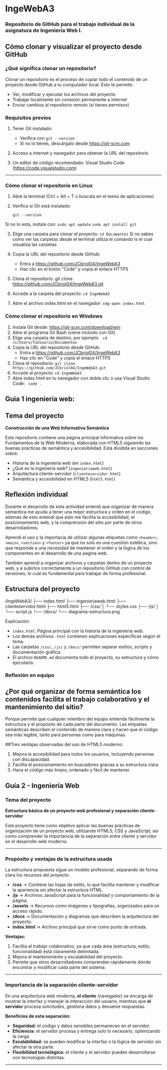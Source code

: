 # IngeWebA3

### Repositorio de GitHub para el trabajo individual de la asignatura de Ingeniería Web I.

## Cómo clonar y visualizar el proyecto desde GitHub

### ¿Qué significa clonar un repositorio?

Clonar un repositorio es el proceso de copiar todo el contenido de un proyecto desde GitHub a tu computador local. Esto te permite:

- Ver, modificar y ejecutar los archivos del proyecto
- Trabajar localmente sin conexión permanente a internet
- Enviar cambios al repositorio remoto (si tienes permisos)

### Requisitos previos

1. Tener Git instalado:
   - Verifica con `git --version`
   - Si no lo tienes, descárgalo desde https://git-scm.com

2. Acceso a internet y navegador para obtener la URL del repositorio

3. Un editor de código recomendado: Visual Studio Code (https://code.visualstudio.com)

---

### Cómo clonar el repositorio en Linux

1. Abre la terminal (Ctrl + Alt + T o búscala en el menú de aplicaciones)

2. Verifica si Git está instalado:
   
   `git --version`

Si no lo esta, instala con:
 `sudo apt update`
 `sudo apt install git`
 
3. Elige una carpeta para clonar el proyecto:
    `cd Documentos`
Si no sabes como ver las carpetas desde el terminal utiliza el comando ls el cual visualiza las carpetas

4. Copia la URL del repositorio desde GitHub:
   - Entra a https://github.com/JCbriol04/IngeWebA3
   - Haz clic en el botón "Code" y copia el enlace HTTPS
5. Clona el repositorio:
   git clone https://github.com/JCbriol04/IngeWebA3.git
   
7. Accede a la carpeta del proyecto:
   `cd IngeWebA3`
8. Abre el archivo index.html en el navegador:
   `xdg-open index.html`
   
### Cómo clonar el repositorio en Windows
1. Instala Git desde: https://git-scm.com/download/win
2. Abre el programa Git Bash (viene incluido con Git)
3. Elige una carpeta de destino, por ejemplo:
  ` cd /c/Users/TuUsuario/Documentos`
4. Copia la URL del repositorio desde GitHub:
   - Entra a https://github.com/JCbriol04/IngeWebA3
   - Haz clic en "Code" y copia el enlace HTTPS
5. Clona el repositorio:
   `git clone https://github.com/JCbriol04/IngeWebA3.git`
6. Accede al proyecto:
   `cd IngeWebA3`
8. Abre index.html en tu navegador con doble clic o usa Visual Studio Code:
  ` code .`

## Guia 1 ingenieria web:

## Tema del proyecto

**Construcción de una Web Informativa Semántica**

Este repositorio contiene una página principal informativa sobre los Fundamentos de la Web Moderna, elaborada con HTML5 siguiendo las buenas prácticas de semántica y accesibilidad. Está dividida en secciones sobre:

- Historia de la ingeniería web (en `index.html`)
- ¿Qué es la ingeniería web? (`ingenieriaweb.html`)
- Arquitectura cliente-servidor (`clienteservidor.html`)
- Semántica y accesibilidad en HTML5 (`html5.html`)

## Reflexión individual

Durante el desarrollo de esta actividad entendi que organizar de manera semantica me ayuda a tener una mejor estructura y orden en el codigo, ademas de esto entendi que esto me facilita la accesibilidad, el posicionamiento web, y la comprensión del sitio por parte de otros desarrolladores.

Aprendi el uso y la importacia de utilizar algunas etiquetas como `<header>`, `<main>`, `<section>` y `<footer>` ya que no solo es una cuestión estética, sino que responde a una necesidad de mantener el orden y la lógica de los componentes en el desarrollo de una pagina web.

También aprendí a organizar archivos y carpetas dentro de un proyecto web, y a subirlos correctamente a un repositorio GitHub con control de versiones, lo cual es fundamental para trabajar de forma profesional.

## Estructura del proyecto
/IngeWebA3/
├── index.html
├── ingenieriaweb.html
├── clienteservidor.html
├── html5.html
├── /css/
│ └── styles.css
├── /js/
│ └── script.js
└── /docs/
  └── diagrama-estructura.png
 
Explicación:

- `index.html`: Página principal con la historia de la ingeniería web.
- Los demás archivos `.html` contienen explicaciones específicas según el tema.
- Las carpetas `/css/`, `/js/` y `/docs/` permiten separar estilos, scripts y documentación gráfica.
- El archivo `README.md` documenta todo el proyecto, su estructura y cómo ejecutarlo.


### Reflexión en equipo
## ¿Por qué organizar de forma semántica los contenidos facilita el trabajo colaborativo y el mantenimiento del sitio?
Porque permite que cualquier miembro del equipo entienda fácilmente la estructura y el propósito de cada parte del documento. Las etiquetas semánticas describen el contenido de manera clara y hacen que el código sea más legible, tanto para personas como para máquinas.



##Tres ventajas observadas del uso de HTML5 moderno:
1. Mejora la accesibilidad para todos los usuarios, incluyendo personas con discapacidad.
2. Facilita el posicionamiento en buscadores gracias a su estructura clara.
3. Hace el código más limpio, ordenado y fácil de mantener.

## Guía 2 - Ingeniería Web

### Tema del proyecto
**Estructura básica de un proyecto web profesional y separación cliente-servidor**

Este proyecto tiene como objetivo aplicar las buenas prácticas de organización de un proyecto web, utilizando HTML5, CSS y JavaScript, así como comprender la importancia de la separación entre cliente y servidor en el desarrollo web moderno.

---

### Propósito y ventajas de la estructura usada
La estructura propuesta sigue un modelo profesional, separando de forma clara los recursos del proyecto:

- **/css** → Contiene las hojas de estilo, lo que facilita mantener y modificar la apariencia sin afectar la estructura HTML.
- **/js** → Archivos JavaScript para la funcionalidad y comportamiento de la página.
- **/assets** → Recursos como imágenes y tipografías, organizados para un acceso rápido.
- **/docs** → Documentación y diagramas que describen la arquitectura del proyecto.
- **index.html** → Archivo principal que sirve como punto de entrada.

**Ventajas:**
1. Facilita el trabajo colaborativo, ya que cada área (estructura, estilo, funcionalidad) está claramente delimitada.
2. Mejora el mantenimiento y escalabilidad del proyecto.
3. Permite que otros desarrolladores comprendan rápidamente dónde encontrar y modificar cada parte del sistema.

---

### Importancia de la separación cliente-servidor
En una arquitectura web moderna, **el cliente** (navegador) se encarga de mostrar la interfaz y manejar la interacción del usuario, mientras que **el servidor** procesa solicitudes, gestiona datos y devuelve respuestas.

**Beneficios de esta separación:**
- **Seguridad:** el código y datos sensibles permanecen en el servidor.
- **Eficiencia:** el servidor procesa y entrega solo lo necesario, optimizando la carga.
- **Escalabilidad:** se pueden modificar la interfaz o la lógica de servidor sin afectar la otra parte.
- **Flexibilidad tecnológica:** el cliente y el servidor pueden desarrollarse con tecnologías distintas.

---

